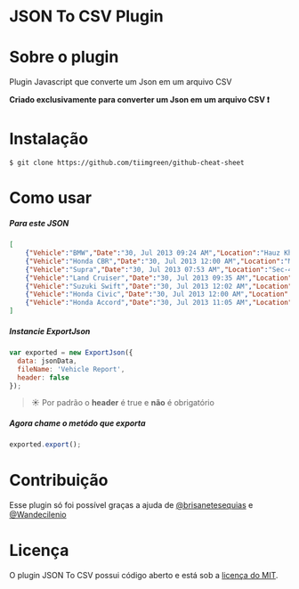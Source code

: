 JSON To CSV Plugin
==========

# Sobre o plugin

Plugin Javascript que converte um Json em um arquivo CSV

**Criado exclusivamente para converter um Json em um arquivo CSV :exclamation:**

# Instalação

    $ git clone https://github.com/tiimgreen/github-cheat-sheet

# Como usar

##### Para este JSON

```json
[
	{"Vehicle":"BMW","Date":"30, Jul 2013 09:24 AM","Location":"Hauz Khas, Enclave, New Delhi, Delhi, India","Speed":42},
	{"Vehicle":"Honda CBR","Date":"30, Jul 2013 12:00 AM","Location":"Military Road,  West Bengal 734013,  India","Speed":0},
	{"Vehicle":"Supra","Date":"30, Jul 2013 07:53 AM","Location":"Sec-45, St. Angel's School, Gurgaon, Haryana, India","Speed":58},
	{"Vehicle":"Land Cruiser","Date":"30, Jul 2013 09:35 AM","Location":"DLF Phase I, Marble Market, Gurgaon, Haryana, India","Speed":83},
	{"Vehicle":"Suzuki Swift","Date":"30, Jul 2013 12:02 AM","Location":"Behind Central Bank RO, Ram Krishna Rd by-lane, Siliguri, West Bengal, India","Speed":0},
	{"Vehicle":"Honda Civic","Date":"30, Jul 2013 12:00 AM","Location":"Behind Central Bank RO, Ram Krishna Rd by-lane, Siliguri, West Bengal, India","Speed":0},
	{"Vehicle":"Honda Accord","Date":"30, Jul 2013 11:05 AM","Location":"DLF Phase IV, Super Mart 1, Gurgaon, Haryana, India","Speed":71}
]
```

##### Instancie ExportJson

```javascript
var exported = new ExportJson({
  data: jsonData,
  fileName: 'Vehicle Report',
  header: false
});
```


> :sunny: Por padrão o **header** é true e **não** é obrigatório

##### Agora chame o metódo que exporta

```javascript
exported.export();
```

# Contribuição

  Esse plugin só foi possível graças a ajuda de [@brisanetesequias](https://github.com/brisanetesequias) e [@Wandecilenio](https://github.com/Wandecilenio)

# Licença

O plugin JSON To CSV possui código aberto e está sob a  [licença do MIT](http://opensource.org/licenses/MIT).
